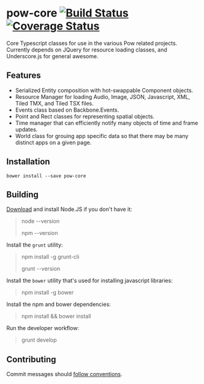 # pow-core [![Build Status](https://travis-ci.org/justindujardin/pow-core.svg?branch=master)](https://travis-ci.org/justindujardin/pow-core) [![Coverage Status](https://img.shields.io/coveralls/justindujardin/pow-core.svg)](https://coveralls.io/r/justindujardin/pow-core?branch=master)

Core Typescript classes for use in the various Pow related projects.  Currently depends on JQuery for resource loading classes, and Underscore.js for general awesome.

## Features
 
- Serialized Entity composition with hot-swappable Component objects.
- Resource Manager for loading Audio, Image, JSON, Javascript, XML, Tiled TMX, and Tiled TSX files.
- Events class based on Backbone.Events.
- Point and Rect classes for representing spatial objects.
- Time manager that can efficiently notify many objects of time and frame updates.
- World class for grouing app specific data so that there may be many distinct apps on a given page.


## Installation

`bower install --save pow-core`

## Building

[Download](http://nodejs.org/) and install Node.JS if you don't have it:

> node --version
>
> npm --version

Install the `grunt` utility:

> npm install -g grunt-cli
>
> grunt --version

Install the `bower` utility that's used for installing javascript libraries:

> npm install -g bower

Install the npm and bower dependencies:

> npm install && bower install

Run the developer workflow:

> grunt develop

## Contributing

Commit messages should [follow conventions](https://github.com/justindujardin/pow-core/blob/master/CONVENTIONS.md).

